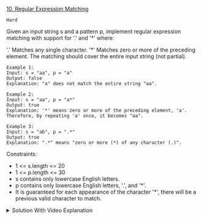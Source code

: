 [10. Regular Expression Matching](https://leetcode.com/problems/regular-expression-matching/)

`Hard`

Given an input string s and a pattern p, implement regular expression matching with support for '.' and '*' where:

'.' Matches any single character.​​​​
'*' Matches zero or more of the preceding element.
The matching should cover the entire input string (not partial).

```
Example 1:
Input: s = "aa", p = "a"
Output: false
Explanation: "a" does not match the entire string "aa".

Example 2:
Input: s = "aa", p = "a*"
Output: true
Explanation: '*' means zero or more of the preceding element, 'a'. Therefore, by repeating 'a' once, it becomes "aa".

Example 3:
Input: s = "ab", p = ".*"
Output: true
Explanation: ".*" means "zero or more (*) of any character (.)".
```

Constraints:

- 1 <= s.length <= 20
- 1 <= p.length <= 30
- s contains only lowercase English letters.
- p contains only lowercase English letters, '.', and '*'.
- It is guaranteed for each appearance of the character '*', there will be a previous valid character to match.

<details>
<summary>Solution With Video Explanation</summary>

[Huifeng Guan](https://www.youtube.com/watch?v=qWxLyexGW1k)
</details>